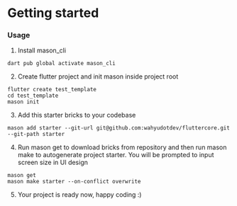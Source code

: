 # Getting started

### Usage
1. Install mason_cli
```
dart pub global activate mason_cli
```
2. Create flutter project and init mason inside project root
```
flutter create test_template
cd test_template
mason init
```
3. Add this starter bricks to your codebase
```
mason add starter --git-url git@github.com:wahyudotdev/fluttercore.git --git-path starter
```
4. Run mason get to download bricks from repository and then run mason make to autogenerate project starter. You will be prompted to input screen size in UI design
```
mason get
mason make starter --on-conflict overwrite
```
5. Your project is ready now, happy coding :)